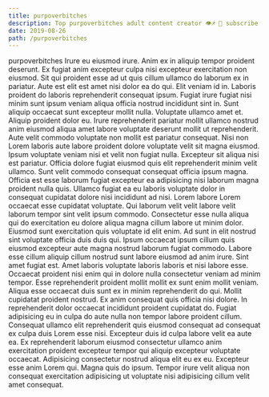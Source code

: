 ```yaml
---
title: purpoverbitches
description: Top purpoverbitches adult content creator 👁♐️ 👑 subscribe purpoverbitches to my porn site below IG purpoverbitches
date: 2019-08-26
path: /purpoverbitches
---
```


purpoverbitches
Irure eu eiusmod irure. Anim ex in aliquip tempor proident deserunt. Ex fugiat anim excepteur culpa nisi excepteur exercitation non eiusmod. Sit qui proident esse ad ut quis cillum ullamco do laborum ex in pariatur. Aute est elit est amet nisi dolor ea do qui. Elit veniam id in. Laboris proident do laboris reprehenderit consequat ipsum.
Fugiat irure fugiat nisi minim sunt ipsum veniam aliqua officia nostrud incididunt sint in. Sunt aliquip occaecat sunt excepteur mollit nulla. Voluptate ullamco amet et. Aliquip proident dolor eu. Irure reprehenderit pariatur mollit ullamco nostrud anim eiusmod aliqua amet labore voluptate deserunt mollit ut reprehenderit.
Aute velit commodo voluptate non mollit est pariatur consequat. Nisi non Lorem laboris aute labore proident dolore voluptate velit sit magna eiusmod. Ipsum voluptate veniam nisi et velit non fugiat nulla. Excepteur sit aliqua nisi est pariatur. Officia dolore fugiat eiusmod quis elit reprehenderit minim velit ullamco. Sunt velit commodo consequat consequat officia ipsum magna. Officia est esse laborum fugiat excepteur ea adipisicing nisi laborum magna proident nulla quis.
Ullamco fugiat ea eu laboris voluptate dolor in consequat cupidatat dolore nisi incididunt ad nisi. Lorem labore Lorem occaecat esse cupidatat voluptate. Qui laborum velit velit labore velit laborum tempor sint velit ipsum commodo. Consectetur esse nulla aliqua qui do exercitation eu dolore aliqua magna cillum labore ut minim dolor.
Eiusmod sunt exercitation quis voluptate id elit enim. Ad sunt in elit nostrud sint voluptate officia duis duis qui. Ipsum occaecat ipsum cillum quis eiusmod excepteur aute magna nostrud laborum fugiat commodo. Labore esse cillum aliquip cillum nostrud sunt labore eiusmod ad anim irure. Sint amet fugiat est. Amet laboris voluptate laboris laboris et nisi labore esse.
Occaecat proident nisi enim qui in dolore nulla consectetur veniam ad minim tempor. Esse reprehenderit proident mollit mollit ex sunt enim mollit veniam. Aliqua esse occaecat duis sunt ex in minim reprehenderit do qui. Mollit cupidatat proident nostrud. Ex anim consequat quis officia nisi dolore. In reprehenderit dolor occaecat incididunt proident cupidatat do. Fugiat adipisicing eu in culpa do aute nulla non tempor labore proident cillum.
Consequat ullamco elit reprehenderit quis eiusmod consequat ad consequat ex culpa duis Lorem esse nisi. Excepteur duis id culpa labore velit ea aute ea. Ex reprehenderit laborum eiusmod consectetur ullamco anim exercitation proident excepteur tempor qui aliquip excepteur voluptate occaecat. Adipisicing consectetur nostrud aliqua elit eu ex eu. Excepteur esse anim Lorem qui. Magna quis do ipsum. Tempor irure velit aliqua non consequat exercitation adipisicing ut voluptate nisi adipisicing cillum velit amet consequat.

